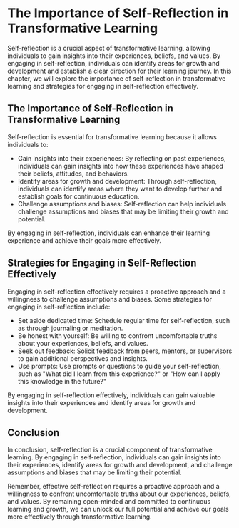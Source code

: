 The Importance of Self-Reflection in Transformative Learning
=====================================================================================================================

Self-reflection is a crucial aspect of transformative learning, allowing individuals to gain insights into their experiences, beliefs, and values. By engaging in self-reflection, individuals can identify areas for growth and development and establish a clear direction for their learning journey. In this chapter, we will explore the importance of self-reflection in transformative learning and strategies for engaging in self-reflection effectively.

The Importance of Self-Reflection in Transformative Learning
------------------------------------------------------------

Self-reflection is essential for transformative learning because it allows individuals to:

* Gain insights into their experiences: By reflecting on past experiences, individuals can gain insights into how these experiences have shaped their beliefs, attitudes, and behaviors.
* Identify areas for growth and development: Through self-reflection, individuals can identify areas where they want to develop further and establish goals for continuous education.
* Challenge assumptions and biases: Self-reflection can help individuals challenge assumptions and biases that may be limiting their growth and potential.

By engaging in self-reflection, individuals can enhance their learning experience and achieve their goals more effectively.

Strategies for Engaging in Self-Reflection Effectively
------------------------------------------------------

Engaging in self-reflection effectively requires a proactive approach and a willingness to challenge assumptions and biases. Some strategies for engaging in self-reflection include:

* Set aside dedicated time: Schedule regular time for self-reflection, such as through journaling or meditation.
* Be honest with yourself: Be willing to confront uncomfortable truths about your experiences, beliefs, and values.
* Seek out feedback: Solicit feedback from peers, mentors, or supervisors to gain additional perspectives and insights.
* Use prompts: Use prompts or questions to guide your self-reflection, such as "What did I learn from this experience?" or "How can I apply this knowledge in the future?"

By engaging in self-reflection effectively, individuals can gain valuable insights into their experiences and identify areas for growth and development.

Conclusion
----------

In conclusion, self-reflection is a crucial component of transformative learning. By engaging in self-reflection, individuals can gain insights into their experiences, identify areas for growth and development, and challenge assumptions and biases that may be limiting their potential.

Remember, effective self-reflection requires a proactive approach and a willingness to confront uncomfortable truths about our experiences, beliefs, and values. By remaining open-minded and committed to continuous learning and growth, we can unlock our full potential and achieve our goals more effectively through transformative learning.

